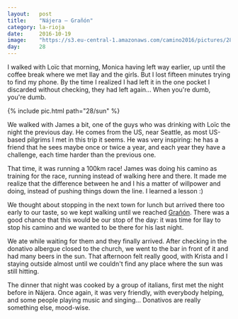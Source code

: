 ```yaml
---
layout:   post
title:    "Nájera — Grañón"
category: la-rioja
date:     2016-10-19
image:    "https://s3.eu-central-1.amazonaws.com/camino2016/pictures/28/sun.jpg"
day:      28
---
```


I walked with Loïc that morning, Monica having left way earlier, up until the coffee break where we met Ilay and the girls. But I lost fifteen minutes trying to find my phone. By the time I realized I had left it in the one pocket I discarded without checking, they had left again... When you're dumb, you're dumb.

{% include pic.html path="28/sun" %}

We walked with James a bit, one of the guys who was drinking with Loïc the night the previous day. He comes from the US, near Seattle, as most US-based pilgrims I met in this trip it seems. He was very inspiring: he has a friend that he sees maybe once or twice a year, and each year they have a challenge, each time harder than the previous one.

That time, it was running a 100km race! James was doing his camino as training for the race, running instead of walking here and there. It made me realize that the difference between he and I his a matter of willpower and doing, instead of pushing things down the line. I learned a lesson :)

We thought about stopping in the next town for lunch but arrived there too early to our taste, so we kept walking until we reached [Grañón](https://www.google.fr/maps/place/26259+Gra%C3%B1%C3%B3n,+La+Rioja,+Espagne/@42.4492518,-3.0313593,16z/data=!3m1!4b1!4m5!3m4!1s0xd457ea32ff3d059:0xd90140acb505b129!8m2!3d42.4491748!4d-3.0269051?hl=fr). There was a good chance that this would be our stop of the day: it was time for Ilay to stop his camino and we wanted to be there for his last night.

We ate while waiting for them and they finally arrived. After checking in the donativo albergue closed to the church, we went to the bar in front of it and had many beers in the sun. That afternoon felt really good, with Krista and I staying outside almost until we couldn't find any place where the sun was still hitting.

The dinner that night was cooked by a group of italians, first met the night before in Nájera. Once again, it was very friendly, with everybody helping, and some people playing music and singing... Donativos are really something else, mood-wise.
